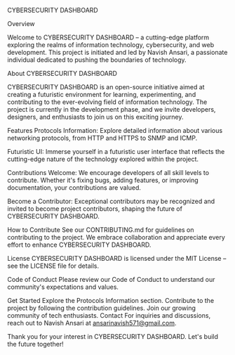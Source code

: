 CYBERSECURITY DASHBOARD



Overview


Welcome to CYBERSECURITY DASHBOARD – a cutting-edge platform exploring the realms of information technology, cybersecurity, and web development. This project is initiated and led by Navish Ansari, a passionate individual dedicated to pushing the boundaries of technology.





About CYBERSECURITY DASHBOARD




CYBERSECURITY DASHBOARD is an open-source initiative aimed at creating a futuristic environment for learning, experimenting, and contributing to the ever-evolving field of information technology. The project is currently in the development phase, and we invite developers, designers, and enthusiasts to join us on this exciting journey.

Features
Protocols Information: Explore detailed information about various networking protocols, from HTTP and HTTPS to SNMP and ICMP.

Futuristic UI: Immerse yourself in a futuristic user interface that reflects the cutting-edge nature of the technology explored within the project.

Contributions Welcome: We encourage developers of all skill levels to contribute. Whether it's fixing bugs, adding features, or improving documentation, your contributions are valued.

Become a Contributor: Exceptional contributors may be recognized and invited to become project contributors, shaping the future of CYBERSECURITY DASHBOARD.

How to Contribute
See our CONTRIBUTING.md for guidelines on contributing to the project. We embrace collaboration and appreciate every effort to enhance CYBERSECURITY DASHBOARD.

License
CYBERSECURITY DASHBOARD is licensed under the MIT License – see the LICENSE file for details.

Code of Conduct
Please review our Code of Conduct to understand our community's expectations and values.

Get Started
Explore the Protocols Information section.
Contribute to the project by following the contribution guidelines.
Join our growing community of tech enthusiasts.
Contact
For inquiries and discussions, reach out to Navish Ansari at ansarinavish571@gmail.com.

Thank you for your interest in CYBERSECURITY DASHBOARD. Let's build the future together!
